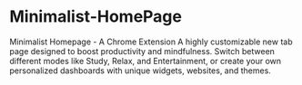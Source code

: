 # Minimalist-HomePage
Minimalist Homepage - A Chrome Extension  A highly customizable new tab page designed to boost productivity and mindfulness. Switch between different modes like Study, Relax, and Entertainment, or create your own personalized dashboards with unique widgets, websites, and themes.
